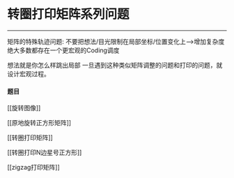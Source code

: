 # 转圈打印矩阵系列问题
---
矩阵的特殊轨迹问题:
不要把想法/目光限制在局部坐标/位置变化上-->增加复杂度
绝大多数都存在一个更宏观的Coding调度

想法就是你怎么样跳出局部
一旦遇到这种类似矩阵调整的问题和打印的问题，就设计宏观过程。


#### 题目

[[旋转图像]]   

[[原地旋转正方形矩阵]]   

[[转圈打印矩阵]]   

[[转圈打印N边星号正方形]]

[[zigzag打印矩阵]]  